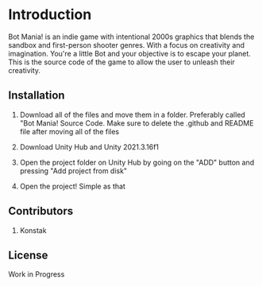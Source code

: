 # Introduction

Bot Mania! is an indie game with intentional 2000s graphics that blends the sandbox and first-person shooter genres. With a focus on creativity and imagination. You're a little Bot and your objective is to escape your planet. This is the source code of the game to allow the user to unleash their creativity.

## Installation

1. Download all of the files and move them in a folder. Preferably called "Bot Mania! Source Code. Make sure to delete the .github and README file after moving all of the files

2. Download Unity Hub and Unity 2021.3.16f1

3. Open the project folder on Unity Hub by going on the "ADD" button and pressing "Add project from disk"

4. Open the project! Simple as that

## Contributors

1. Konstak

## License

Work in Progress
